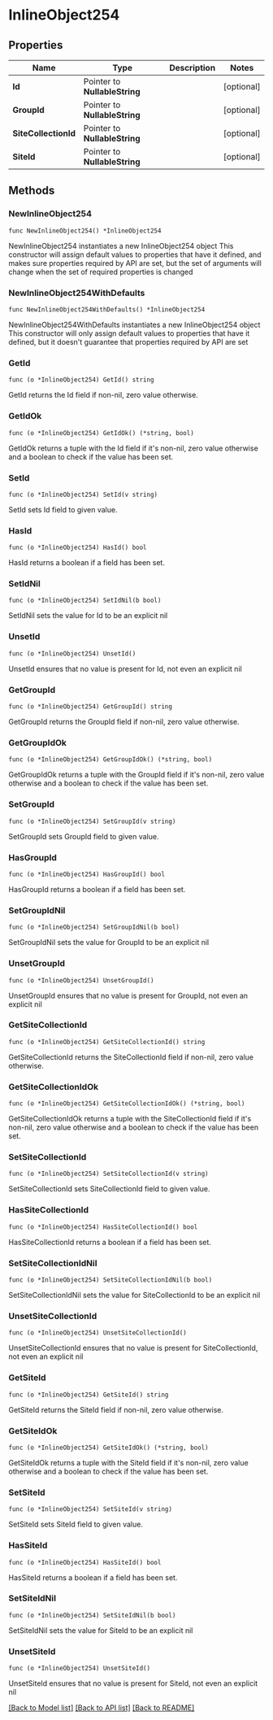 # InlineObject254

## Properties

Name | Type | Description | Notes
------------ | ------------- | ------------- | -------------
**Id** | Pointer to **NullableString** |  | [optional] 
**GroupId** | Pointer to **NullableString** |  | [optional] 
**SiteCollectionId** | Pointer to **NullableString** |  | [optional] 
**SiteId** | Pointer to **NullableString** |  | [optional] 

## Methods

### NewInlineObject254

`func NewInlineObject254() *InlineObject254`

NewInlineObject254 instantiates a new InlineObject254 object
This constructor will assign default values to properties that have it defined,
and makes sure properties required by API are set, but the set of arguments
will change when the set of required properties is changed

### NewInlineObject254WithDefaults

`func NewInlineObject254WithDefaults() *InlineObject254`

NewInlineObject254WithDefaults instantiates a new InlineObject254 object
This constructor will only assign default values to properties that have it defined,
but it doesn't guarantee that properties required by API are set

### GetId

`func (o *InlineObject254) GetId() string`

GetId returns the Id field if non-nil, zero value otherwise.

### GetIdOk

`func (o *InlineObject254) GetIdOk() (*string, bool)`

GetIdOk returns a tuple with the Id field if it's non-nil, zero value otherwise
and a boolean to check if the value has been set.

### SetId

`func (o *InlineObject254) SetId(v string)`

SetId sets Id field to given value.

### HasId

`func (o *InlineObject254) HasId() bool`

HasId returns a boolean if a field has been set.

### SetIdNil

`func (o *InlineObject254) SetIdNil(b bool)`

 SetIdNil sets the value for Id to be an explicit nil

### UnsetId
`func (o *InlineObject254) UnsetId()`

UnsetId ensures that no value is present for Id, not even an explicit nil
### GetGroupId

`func (o *InlineObject254) GetGroupId() string`

GetGroupId returns the GroupId field if non-nil, zero value otherwise.

### GetGroupIdOk

`func (o *InlineObject254) GetGroupIdOk() (*string, bool)`

GetGroupIdOk returns a tuple with the GroupId field if it's non-nil, zero value otherwise
and a boolean to check if the value has been set.

### SetGroupId

`func (o *InlineObject254) SetGroupId(v string)`

SetGroupId sets GroupId field to given value.

### HasGroupId

`func (o *InlineObject254) HasGroupId() bool`

HasGroupId returns a boolean if a field has been set.

### SetGroupIdNil

`func (o *InlineObject254) SetGroupIdNil(b bool)`

 SetGroupIdNil sets the value for GroupId to be an explicit nil

### UnsetGroupId
`func (o *InlineObject254) UnsetGroupId()`

UnsetGroupId ensures that no value is present for GroupId, not even an explicit nil
### GetSiteCollectionId

`func (o *InlineObject254) GetSiteCollectionId() string`

GetSiteCollectionId returns the SiteCollectionId field if non-nil, zero value otherwise.

### GetSiteCollectionIdOk

`func (o *InlineObject254) GetSiteCollectionIdOk() (*string, bool)`

GetSiteCollectionIdOk returns a tuple with the SiteCollectionId field if it's non-nil, zero value otherwise
and a boolean to check if the value has been set.

### SetSiteCollectionId

`func (o *InlineObject254) SetSiteCollectionId(v string)`

SetSiteCollectionId sets SiteCollectionId field to given value.

### HasSiteCollectionId

`func (o *InlineObject254) HasSiteCollectionId() bool`

HasSiteCollectionId returns a boolean if a field has been set.

### SetSiteCollectionIdNil

`func (o *InlineObject254) SetSiteCollectionIdNil(b bool)`

 SetSiteCollectionIdNil sets the value for SiteCollectionId to be an explicit nil

### UnsetSiteCollectionId
`func (o *InlineObject254) UnsetSiteCollectionId()`

UnsetSiteCollectionId ensures that no value is present for SiteCollectionId, not even an explicit nil
### GetSiteId

`func (o *InlineObject254) GetSiteId() string`

GetSiteId returns the SiteId field if non-nil, zero value otherwise.

### GetSiteIdOk

`func (o *InlineObject254) GetSiteIdOk() (*string, bool)`

GetSiteIdOk returns a tuple with the SiteId field if it's non-nil, zero value otherwise
and a boolean to check if the value has been set.

### SetSiteId

`func (o *InlineObject254) SetSiteId(v string)`

SetSiteId sets SiteId field to given value.

### HasSiteId

`func (o *InlineObject254) HasSiteId() bool`

HasSiteId returns a boolean if a field has been set.

### SetSiteIdNil

`func (o *InlineObject254) SetSiteIdNil(b bool)`

 SetSiteIdNil sets the value for SiteId to be an explicit nil

### UnsetSiteId
`func (o *InlineObject254) UnsetSiteId()`

UnsetSiteId ensures that no value is present for SiteId, not even an explicit nil

[[Back to Model list]](../README.md#documentation-for-models) [[Back to API list]](../README.md#documentation-for-api-endpoints) [[Back to README]](../README.md)



